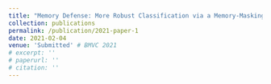 ```yaml
---
title: "Memory Defense: More Robust Classification via a Memory-Masking Autoencoder"
collection: publications
permalink: /publication/2021-paper-1
date: 2021-02-04
venue: 'Submitted' # BMVC 2021
# excerpt: ''
# paperurl: ''
# citation: ''
---
```

